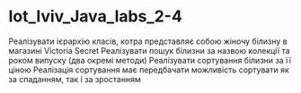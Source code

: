 # Iot_lviv_Java_labs_2-4


Реалізувати ієрархію класів, котра представляє собою жіночу білизну в магазині Victoria Secret
Реалізувати пошук білизни за назвою колекції та роком випуску (два окремі методи)
Реалізувати сортування білизни за її ціною
Реалізація сортування має передбачати можливість сортувати як за спаданням, так і за зростанням

